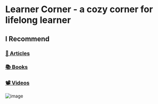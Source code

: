 # Learner Corner - a cozy corner for lifelong learner

## I Recommend

### [📰 Articles](./articles.md)

### [📚 Books](./books.md)

### [📽️ Videos](./videos.md)

![image](https://github.com/brahinets/learner-corner/assets/4119411/7930f263-1665-4854-aa29-6f3d9c8c5901)
